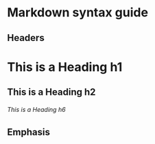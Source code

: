 # Markdown syntax guide

## Headers

# This is a Heading h1
## This is a Heading h2
###### This is a Heading h6

## Emphasis
